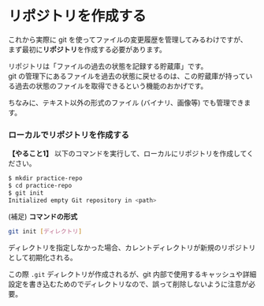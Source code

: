 # リポジトリを作成する

これから実際に git を使ってファイルの変更履歴を管理してみるわけですが、  
まず最初に**リポジトリ**を作成する必要があります。

リポジトリは「ファイルの過去の状態を記録する貯蔵庫」です。  
git の管理下にあるファイルを過去の状態に戻せるのは、この貯蔵庫が持っている過去の状態のファイルを取得できるという機能のおかげです。

ちなみに、テキスト以外の形式のファイル (バイナリ、画像等) でも管理できます。

### ローカルでリポジトリを作成する

**【やること1】** 以下のコマンドを実行して、ローカルにリポジトリを作成してください。

```bash
$ mkdir practice-repo
$ cd practice-repo
$ git init
Initialized empty Git repository in <path>
```

(補足) **コマンドの形式**

```bash
git init [ディレクトリ]
```

ディレクトリを指定しなかった場合、カレントディレクトリが新規のリポジトリとして初期化される。

この際 ``.git`` ディレクトリが作成されるが、git 内部で使用するキャッシュや詳細設定を書き込むためのでディレクトリなので、誤って削除しないように注意が必要。
